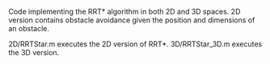 Code implementing the RRT* algorithm in both 2D and 3D spaces. 2D version contains obstacle avoidance given the position and dimensions of an obstacle. 

2D/RRTStar.m executes the 2D version of RRT*. 
3D/RRTStar_3D.m executes the 3D version.